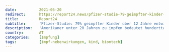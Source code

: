 ```yaml
---
date:          2021-05-20
redirect:      https://report24.news/pfizer-studie-79-geimpfter-kinder-ueber-12-jahre-entwickelten-nebenwirkungen/
title:         Report24
subtitle:      'Pfizer-Studie: 79% geimpfter Kinder über 12 Jahre entwickelten Nebenwirkungen'
description:   'Amerikaner unter 20 Jahren zu impfen bedeutet hunderttausende schwere Nebenwirkungen gegenüber kaum messbarem Krankheitsrisiko.'
country:       AT
categories:    [Impfung]
tags:          [impf-nebenwirkungen, kind, biontech]
---
```

